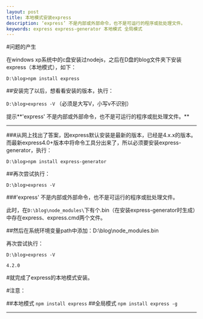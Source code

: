 ```yaml
---
layout: post
title: 本地模式安装express
description: ‘express’ 不是内部或外部命令，也不是可运行的程序或批处理文件。
keywords: express express-generator 本地模式 全局模式
---
```

#问题的产生

在windows xp系统中的c盘安装过nodejs，之后在D盘的blog文件夹下安装express（本地模式），如下：

`D:\blog>npm install express`

##安装完了以后，想看看安装的版本，执行：

`D:\blog>express -V` （必须是大写V，小写v不识别）

提示**'express' 不是内部或外部命令，也不是可运行的程序或批处理文件。**

---

###从网上找出了答案，因express默认安装是最新的版本，已经是4.x.x的版本。而最新express4.0+版本中将命令工具分出来了，所以必须要安装express-generator，执行：

`D:\blog>npm install express-generator`

##再次尝试执行：

`D:\blog>express -V`

###'express' 不是内部或外部命令，也不是可运行的程序或批处理文件。

此时，在`D:\blog\node_modules\`下有个.bin（在安装express-generator时生成）中存在express、express.cmd两个文件。

##然后在系统环境变量path中添加：D:\blog\node_modules\.bin

再次尝试执行：

`D:\blog>express -V`

`4.2.0`

#就完成了express的本地模式安装。

#注意：

##本地模式 `npm install express`
##全局模式 `npm install express -g`


---


<!-- UY BEGIN -->
<div id="uyan_frame"></div>
<script type="text/javascript" src="http://v2.uyan.cc/code/uyan.js?uid=1963116"></script>
<!-- UY END -->
